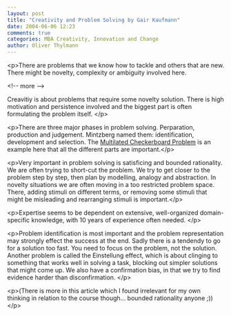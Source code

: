 ```yaml
---
layout: post
title: "Creativity and Problem Solving by Gair Kaufmann"
date: 2004-06-06 12:23
comments: true
categories: MBA Creativity, Innovation and Change
author: Oliver Thylmann
---
```



&lt;p&gt;There are problems that we know how to tackle and others that are new. There might be novelty, complexity or ambiguity involved here.


&lt;!-- more --&gt;


Creavitiy is about problems that require some novelty solution. There is high motivation and persistence involved and the biggest part is often formulating the problem itself. &lt;/p&gt;

&lt;p&gt;There are three major phases in problem solving. Perparation, production and judgement.  Mintzberg named them: identification, development and selection. The [Multilated Checkerboard Problem](http://www.google.com/search?hl=en&amp;ie=UTF-8&amp;q=%22mutilated+checkerboard+problem%22&amp;btnG=Google+Search) is an example here that all the different parts are important.&lt;/p&gt;

&lt;p&gt;Very important in problem solving is satisficing and bounded rationality. We are often trying to short-cut the problem. We try to get closer to the problem step by step, then plan by modelling, analogy and abstraction. In novelty situations we are often moving in a too restricted problem space. There, adding stimuli on different terms, or removing some stimuli that might be misleading and rearranging stimuli is important.&lt;/p&gt;

&lt;p&gt;Expertise seems to be dependent on extensive, well-organized domain-specific knowledge, with 10 years of experience often needed. &lt;/p&gt;

&lt;p&gt;Problem identification is most important and the problem representation may strongly effect the success at the end. Sadly there is a tendendy to go for a solution too fast. You need to focus on the problem, not the solution. Another problem is called the Einstellung effect, which is about clinging to something that works well in solving a task, blocking out simpler solutions that might come up. We also have a confirmation bias, in that we try to find evidence harder than disconfirmation. &lt;/p&gt;

&lt;p&gt;(There is more in this article which I found irrelevant for my own thinking in relation to the course though... bounded rationality anyone ;))&lt;/p&gt;



